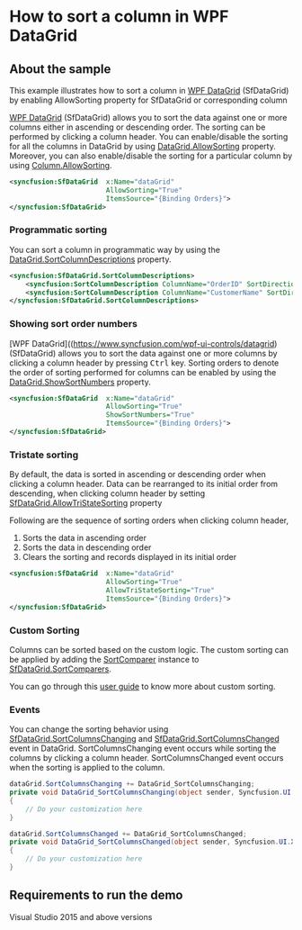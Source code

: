 # How to sort a column in WPF DataGrid
## About the sample

This example illustrates how to sort a column in [WPF DataGrid](https://www.syncfusion.com/wpf-ui-controls/datagrid) (SfDataGrid) by enabling AllowSorting property for SfDataGrid or corresponding column

[WPF DataGrid](https://www.syncfusion.com/wpf-ui-controls/datagrid) (SfDataGrid) allows you to sort the data against one or more columns either in ascending or descending order. The sorting can be performed by clicking a column header. You can enable/disable the sorting for all the columns in DataGrid by using [DataGrid.AllowSorting](https://help.syncfusion.com/cr/cref_files/wpf/Syncfusion.SfGrid.WPF~Syncfusion.UI.Xaml.Grid.SfGridBase~AllowSorting.html) property. Moreover, you can also enable/disable the sorting for a particular column by using [Column.AllowSorting](https://help.syncfusion.com/cr/cref_files/wpf/Syncfusion.SfGrid.WPF~Syncfusion.UI.Xaml.Grid.GridColumnBase~AllowSorting.html).

```xml
<syncfusion:SfDataGrid  x:Name="dataGrid" 
                        AllowSorting="True"
                        ItemsSource="{Binding Orders}">
</syncfusion:SfDataGrid>
```
### Programmatic sorting
You can sort a column in programmatic way by using the [DataGrid.SortColumnDescriptions](https://help.syncfusion.com/cr/cref_files/wpf/Syncfusion.SfGrid.WPF~Syncfusion.UI.Xaml.Grid.SfGridBase~SortColumnDescriptions.html) property.

```xml
<syncfusion:SfDataGrid.SortColumnDescriptions>
    <syncfusion:SortColumnDescription ColumnName="OrderID" SortDirection="Ascending" />
    <syncfusion:SortColumnDescription ColumnName="CustomerName" SortDirection="Descending" />
</syncfusion:SfDataGrid.SortColumnDescriptions>
```

### Showing sort order numbers
[WPF DataGrid]((https://www.syncfusion.com/wpf-ui-controls/datagrid) (SfDataGrid) allows you to sort the data against one or more columns by clicking a column header by pressing <kbd>Ctrl</kbd> key. Sorting orders to denote the order of sorting performed for columns can be enabled by using the [DataGrid.ShowSortNumbers](https://help.syncfusion.com/cr/cref_files/wpf/Syncfusion.SfGrid.WPF~Syncfusion.UI.Xaml.Grid.SfGridBase~ShowSortNumbers.html) property.

```xml
<syncfusion:SfDataGrid  x:Name="dataGrid" 
                        AllowSorting="True"
                        ShowSortNumbers="True"
                        ItemsSource="{Binding Orders}">
</syncfusion:SfDataGrid>
```

### Tristate sorting

By default, the data is sorted in ascending or descending order when clicking a column header. Data can be rearranged to its initial order from descending, when clicking column header by setting [SfDataGrid.AllowTriStateSorting](http://help.syncfusion.com/cr/cref_files/wpf/Syncfusion.SfGrid.WPF~Syncfusion.UI.Xaml.Grid.SfGridBase~AllowTriStateSorting.html?_ga=2.197145967.1354036390.1571571849-1942950702.1567054426) property

Following are the sequence of sorting orders when clicking column header,

1. Sorts the data in ascending order
2. Sorts the data in descending order
3. Clears the sorting and records displayed in its initial order
                
```xml
<syncfusion:SfDataGrid  x:Name="dataGrid" 
                        AllowSorting="True"
                        AllowTriStateSorting="True"
                        ItemsSource="{Binding Orders}">
</syncfusion:SfDataGrid>
```

### Custom Sorting
Columns can be sorted based on the custom logic. The custom sorting can be applied by adding the [SortComparer](https://help.syncfusion.com/cr/cref_files/wpf/Syncfusion.Data.WPF~Syncfusion.Data.SortComparer.html?_ga=2.223646427.1354036390.1571571849-1942950702.1567054426) instance to [SfDataGrid.SortComparers](https://help.syncfusion.com/cr/cref_files/wpf/Syncfusion.SfGrid.WPF~Syncfusion.UI.Xaml.Grid.SfDataGrid~SortComparers.html?_ga=2.226483546.1354036390.1571571849-1942950702.1567054426).

You can go through this [user guide](https://help.syncfusion.com/wpf/datagrid/sorting?_ga=2.226483546.1354036390.1571571849-1942950702.1567054426#custom-sorting) to know more about custom sorting.

### Events
You can change the sorting behavior using [SfDataGrid.SortColumnsChanging](https://help.syncfusion.com/cr/cref_files/wpf/Syncfusion.SfGrid.WPF~Syncfusion.UI.Xaml.Grid.SfDataGrid~SortColumnsChanging_EV.html?_ga=2.255784392.1354036390.1571571849-1942950702.1567054426) and [SfDataGrid.SortColumnsChanged](https://help.syncfusion.com/cr/cref_files/wpf/Syncfusion.SfGrid.WPF~Syncfusion.UI.Xaml.Grid.SfDataGrid~SortColumnsChanged_EV.html?_ga=2.255784392.1354036390.1571571849-1942950702.1567054426) event in DataGrid. SortColumnsChanging event occurs while sorting the columns by clicking a column header. SortColumnsChanged event occurs when the sorting is applied to the column.

```c#
dataGrid.SortColumnsChanging += DataGrid_SortColumnsChanging;
private void DataGrid_SortColumnsChanging(object sender, Syncfusion.UI.Xaml.Grid.GridSortColumnsChangingEventArgs e)
{
    // Do your customization here
}

dataGrid.SortColumnsChanged += DataGrid_SortColumnsChanged;
private void DataGrid_SortColumnsChanged(object sender, Syncfusion.UI.Xaml.Grid.GridSortColumnsChangedEventArgs e)
{
    // Do your customization here
}
```

## Requirements to run the demo
Visual Studio 2015 and above versions
